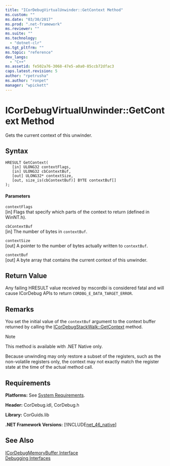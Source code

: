 ```yaml
---
title: "ICorDebugVirtualUnwinder::GetContext Method"
ms.custom: ""
ms.date: "03/30/2017"
ms.prod: ".net-framework"
ms.reviewer: ""
ms.suite: ""
ms.technology: 
  - "dotnet-clr"
ms.tgt_pltfrm: ""
ms.topic: "reference"
dev_langs: 
  - "C++"
ms.assetid: fe502a76-3068-47e5-a0a0-85ccb72dfac3
caps.latest.revision: 5
author: "rpetrusha"
ms.author: "ronpet"
manager: "wpickett"
---
```

# ICorDebugVirtualUnwinder::GetContext Method
Gets the current context of this unwinder.  
  
## Syntax  
  
```  
HRESULT GetContext(  
   [in] ULONG32 contextFlags,  
   [in] ULONG32 cbContextBuf,  
   [out] ULONG32* contextSize,  
   [out, size_is(cbContextBuf)] BYTE contextBuf[]  
);  
```  
  
#### Parameters  
 `contextFlags`  
 [in] Flags that specify which parts of the context to return (defined in WinNT.h).  
  
 `cbContextBuf`  
 [in] The number of bytes in `contextBuf`.  
  
 `contextSize`  
 [out] A pointer to the number of bytes actually written to `contextBuf`.  
  
 `contextBuf`  
 [out] A byte array that contains the current context of this unwinder.  
  
## Return Value  
 Any failing HRESULT value received by mscordbi is considered fatal and will cause ICorDebug APIs to return `CORDBG_E_DATA_TARGET_ERROR`.  
  
## Remarks  
 You set the initial value of the `contextBuf` argument to the context buffer returned by calling the [ICorDebugStackWalk::GetContext](../../../../docs/framework/unmanaged-api/debugging/icordebugstackwalk-getcontext-method.md) method.  
  
> [!NOTE]
>  This method is available with .NET Native only.  
  
 Because unwinding may only restore a subset of the registers, such as the non-volatile registers only, the context may not exactly match the register state at the time of the actual method call.  
  
## Requirements  
 **Platforms:** See [System Requirements](../../../../docs/framework/get-started/system-requirements.md).  
  
 **Header:** CorDebug.idl, CorDebug.h  
  
 **Library:** CorGuids.lib  
  
 **.NET Framework Versions:** [!INCLUDE[net_46_native](../../../../includes/net-46-native-md.md)]  
  
## See Also  
 [ICorDebugMemoryBuffer Interface](../../../../docs/framework/unmanaged-api/debugging/icordebugmemorybuffer-interface.md)   
 [Debugging Interfaces](../../../../docs/framework/unmanaged-api/debugging/debugging-interfaces.md)

